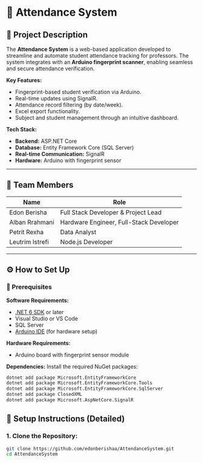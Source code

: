 # 📘 Attendance System

## 📝 Project Description

The **Attendance System** is a web-based application developed to streamline and automate student attendance tracking for professors. The system integrates with an **Arduino fingerprint scanner**, enabling seamless and secure attendance verification.

**Key Features:**
- Fingerprint-based student verification via Arduino.
- Real-time updates using SignalR.
- Attendance record filtering (by date/week).
- Excel export functionality.
- Subject and student management through an intuitive dashboard.

**Tech Stack:**
- **Backend:** ASP.NET Core  
- **Database:** Entity Framework Core (SQL Server)  
- **Real-time Communication:** SignalR  
- **Hardware:** Arduino with fingerprint sensor  

---

## 👥 Team Members

| Name            | Role                                          |
|-----------------|-----------------------------------------------|
| Edon Berisha    | Full Stack Developer & Project Lead           |
| Alban Rrahmani  | Hardware Engineer, Full-Stack Developer       |
| Petrit Rexha    | Data Analyst                                  |
| Leutrim Istrefi | Node.js Developer                             |

---

## ⚙️ How to Set Up

### 🔧 Prerequisites

**Software Requirements:**
- [.NET 6 SDK](https://dotnet.microsoft.com/en-us/download) or later
- Visual Studio or VS Code
- SQL Server
- [Arduino IDE](https://www.arduino.cc/en/software) (for hardware setup)

**Hardware Requirements:**
- Arduino board with fingerprint sensor module

**Dependencies:**
Install the required NuGet packages:
```bash
dotnet add package Microsoft.EntityFrameworkCore
dotnet add package Microsoft.EntityFrameworkCore.Tools
dotnet add package Microsoft.EntityFrameworkCore.SqlServer
dotnet add package ClosedXML
dotnet add package Microsoft.AspNetCore.SignalR
```

## 🔧 Setup Instructions (Detailed)

### 1. Clone the Repository:
```bash
git clone https://github.com/edonberishaa/AttendanceSystem.git
cd AttendanceSystem
